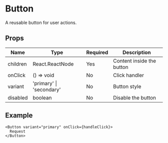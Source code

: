 # Button

A reusable button for user actions.

## Props

| Name     | Type                     | Required | Description               |
| -------- | ------------------------ | -------- | ------------------------- |
| children | React.ReactNode          | Yes      | Content inside the button |
| onClick  | () => void               | No       | Click handler             |
| variant  | 'primary' \| 'secondary' | No       | Button style              |
| disabled | boolean                  | No       | Disable the button        |

## Example

```tsx
<Button variant="primary" onClick={handleClick}>
  Request
</Button>
```

